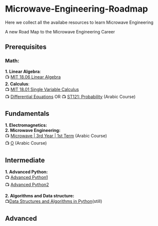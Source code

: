 # Microwave-Engineering-Roadmap
Here we collect all the availabe resources to learn Microwave Engineering

A new Road Map to the Microwave Engineering Career

## Prerequisites
### **Math:** <br>
**1. Linear Algebra**:<br>
:tv: [MIT 18.06 Linear Algebra](https://www.youtube.com/playlist?list=PLCpgggEg1JgqgRR7KztwkbYrwIi8AIla4)<br>  <!--30 days-->
**2. Calculus**:<br>
:tv: [MIT 18.01 Single Variable Calculus](https://www.youtube.com/playlist?list=PL590CCC2BC5AF3BC1)<br> <!--10 days-->
:tv: [Differential Equations]() OR :tv: [ST121: Probability]() (Arabic Course)<br><!--20 days--> 

   
## Fundamentals 
**1. Electromagnetics:** <br>
**2. Microwave Engineering:** <br>
:tv: [Microwave | 3rd Year | 1st Term](https://www.youtube.com/playlist?list=PLBajgtqPAZzBvPikAkSADSgJ4TU040pjy) (Arabic Course) <br> <!--30 days--> 
:tv: [O]() (Arabic Course) <br>


## Intermediate
**1. Advanced Python:** <br>
:tv: [Advanced Python1](https://www.youtube.com/playlist?list=PL7yh-TELLS1FuqLSjl5bgiQIEH25VEmIc) <br>
:tv: [Advanced Python2](https://www.youtube.com/playlist?list=PLqnslRFeH2UqLwzS0AwKDKLrpYBKzLBy2) <br>


**2. Algorithms and Data structure:** <br>
:tv:[Data Structures and Algorithms in Python](https://www.youtube.com/watch?v=pkYVOmU3MgA)(still)<br>

## Advanced
